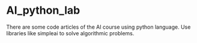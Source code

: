 # AI_python_lab
There are some code articles of the AI ​​course using python language. Use libraries like simpleai to solve algorithmic problems.
